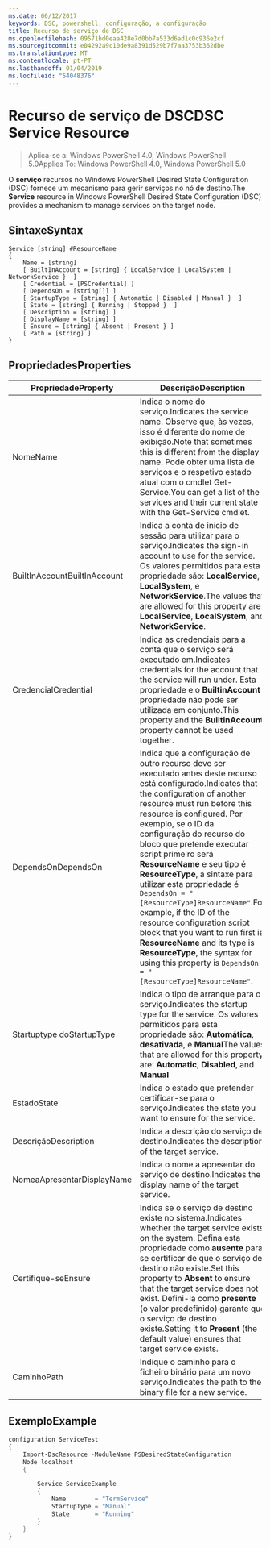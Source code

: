 ```yaml
---
ms.date: 06/12/2017
keywords: DSC, powershell, configuração, a configuração
title: Recurso de serviço de DSC
ms.openlocfilehash: 09571bd0eaa428e7d0bb7a533d6ad1c0c936e2cf
ms.sourcegitcommit: e04292a9c10de9a8391d529b7f7aa3753b362dbe
ms.translationtype: MT
ms.contentlocale: pt-PT
ms.lasthandoff: 01/04/2019
ms.locfileid: "54048376"
---
```

# <a name="dsc-service-resource"></a><span data-ttu-id="3e9da-103">Recurso de serviço de DSC</span><span class="sxs-lookup"><span data-stu-id="3e9da-103">DSC Service Resource</span></span>

> <span data-ttu-id="3e9da-104">Aplica-se a: Windows PowerShell 4.0, Windows PowerShell 5.0</span><span class="sxs-lookup"><span data-stu-id="3e9da-104">Applies To: Windows PowerShell 4.0, Windows PowerShell 5.0</span></span>


<span data-ttu-id="3e9da-105">O **serviço** recursos no Windows PowerShell Desired State Configuration (DSC) fornece um mecanismo para gerir serviços no nó de destino.</span><span class="sxs-lookup"><span data-stu-id="3e9da-105">The **Service** resource in Windows PowerShell Desired State Configuration (DSC) provides a mechanism to manage services on the target node.</span></span>

## <a name="syntax"></a><span data-ttu-id="3e9da-106">Sintaxe</span><span class="sxs-lookup"><span data-stu-id="3e9da-106">Syntax</span></span>

```
Service [string] #ResourceName
{
    Name = [string]
    [ BuiltInAccount = [string] { LocalService | LocalSystem | NetworkService }  ]
    [ Credential = [PSCredential] ]
    [ DependsOn = [string[]] ]
    [ StartupType = [string] { Automatic | Disabled | Manual }  ]
    [ State = [string] { Running | Stopped }  ]
    [ Description = [string] ]
    [ DisplayName = [string] ]
    [ Ensure = [string] { Absent | Present } ]
    [ Path = [string] ]
}
```

## <a name="properties"></a><span data-ttu-id="3e9da-107">Propriedades</span><span class="sxs-lookup"><span data-stu-id="3e9da-107">Properties</span></span>

|  <span data-ttu-id="3e9da-108">Propriedade</span><span class="sxs-lookup"><span data-stu-id="3e9da-108">Property</span></span>  |  <span data-ttu-id="3e9da-109">Descrição</span><span class="sxs-lookup"><span data-stu-id="3e9da-109">Description</span></span>   |
|---|---|
| <span data-ttu-id="3e9da-110">Nome</span><span class="sxs-lookup"><span data-stu-id="3e9da-110">Name</span></span>| <span data-ttu-id="3e9da-111">Indica o nome do serviço.</span><span class="sxs-lookup"><span data-stu-id="3e9da-111">Indicates the service name.</span></span> <span data-ttu-id="3e9da-112">Observe que, às vezes, isso é diferente do nome de exibição.</span><span class="sxs-lookup"><span data-stu-id="3e9da-112">Note that sometimes this is different from the display name.</span></span> <span data-ttu-id="3e9da-113">Pode obter uma lista de serviços e o respetivo estado atual com o cmdlet Get-Service.</span><span class="sxs-lookup"><span data-stu-id="3e9da-113">You can get a list of the services and their current state with the Get-Service cmdlet.</span></span>|
| <span data-ttu-id="3e9da-114">BuiltInAccount</span><span class="sxs-lookup"><span data-stu-id="3e9da-114">BuiltInAccount</span></span>| <span data-ttu-id="3e9da-115">Indica a conta de início de sessão para utilizar para o serviço.</span><span class="sxs-lookup"><span data-stu-id="3e9da-115">Indicates the sign-in account to use for the service.</span></span> <span data-ttu-id="3e9da-116">Os valores permitidos para esta propriedade são: **LocalService**, **LocalSystem**, e **NetworkService**.</span><span class="sxs-lookup"><span data-stu-id="3e9da-116">The values that are allowed for this property are: **LocalService**, **LocalSystem**, and **NetworkService**.</span></span>|
| <span data-ttu-id="3e9da-117">Credencial</span><span class="sxs-lookup"><span data-stu-id="3e9da-117">Credential</span></span>| <span data-ttu-id="3e9da-118">Indica as credenciais para a conta que o serviço será executado em.</span><span class="sxs-lookup"><span data-stu-id="3e9da-118">Indicates credentials for the account that the service will run under.</span></span> <span data-ttu-id="3e9da-119">Esta propriedade e o __BuiltinAccount__ propriedade não pode ser utilizada em conjunto.</span><span class="sxs-lookup"><span data-stu-id="3e9da-119">This property and the __BuiltinAccount__ property cannot be used together.</span></span>|
| <span data-ttu-id="3e9da-120">DependsOn</span><span class="sxs-lookup"><span data-stu-id="3e9da-120">DependsOn</span></span>| <span data-ttu-id="3e9da-121">Indica que a configuração de outro recurso deve ser executado antes deste recurso está configurado.</span><span class="sxs-lookup"><span data-stu-id="3e9da-121">Indicates that the configuration of another resource must run before this resource is configured.</span></span> <span data-ttu-id="3e9da-122">Por exemplo, se o ID da configuração do recurso do bloco que pretende executar script primeiro será __ResourceName__ e seu tipo é __ResourceType__, a sintaxe para utilizar esta propriedade é `DependsOn = "[ResourceType]ResourceName"`.</span><span class="sxs-lookup"><span data-stu-id="3e9da-122">For example, if the ID of the resource configuration script block that you want to run first is __ResourceName__ and its type is __ResourceType__, the syntax for using this property is `DependsOn = "[ResourceType]ResourceName"`.</span></span>|
| <span data-ttu-id="3e9da-123">Startuptype do</span><span class="sxs-lookup"><span data-stu-id="3e9da-123">StartupType</span></span>| <span data-ttu-id="3e9da-124">Indica o tipo de arranque para o serviço.</span><span class="sxs-lookup"><span data-stu-id="3e9da-124">Indicates the startup type for the service.</span></span> <span data-ttu-id="3e9da-125">Os valores permitidos para esta propriedade são: **Automática**, **desativada**, e **Manual**</span><span class="sxs-lookup"><span data-stu-id="3e9da-125">The values that are allowed for this property are: **Automatic**, **Disabled**, and **Manual**</span></span>|
| <span data-ttu-id="3e9da-126">Estado</span><span class="sxs-lookup"><span data-stu-id="3e9da-126">State</span></span>| <span data-ttu-id="3e9da-127">Indica o estado que pretender certificar-se para o serviço.</span><span class="sxs-lookup"><span data-stu-id="3e9da-127">Indicates the state you want to ensure for the service.</span></span>|
| <span data-ttu-id="3e9da-128">Descrição</span><span class="sxs-lookup"><span data-stu-id="3e9da-128">Description</span></span> | <span data-ttu-id="3e9da-129">Indica a descrição do serviço de destino.</span><span class="sxs-lookup"><span data-stu-id="3e9da-129">Indicates the description of the target service.</span></span>|
| <span data-ttu-id="3e9da-130">NomeaApresentar</span><span class="sxs-lookup"><span data-stu-id="3e9da-130">DisplayName</span></span> | <span data-ttu-id="3e9da-131">Indica o nome a apresentar do serviço de destino.</span><span class="sxs-lookup"><span data-stu-id="3e9da-131">Indicates the display name of the target service.</span></span>|
| <span data-ttu-id="3e9da-132">Certifique-se</span><span class="sxs-lookup"><span data-stu-id="3e9da-132">Ensure</span></span> | <span data-ttu-id="3e9da-133">Indica se o serviço de destino existe no sistema.</span><span class="sxs-lookup"><span data-stu-id="3e9da-133">Indicates whether the target service exists on the system.</span></span> <span data-ttu-id="3e9da-134">Defina esta propriedade como **ausente** para se certificar de que o serviço de destino não existe.</span><span class="sxs-lookup"><span data-stu-id="3e9da-134">Set this property to **Absent** to ensure that the target service does not exist.</span></span> <span data-ttu-id="3e9da-135">Defini-la como **presente** (o valor predefinido) garante que o serviço de destino existe.</span><span class="sxs-lookup"><span data-stu-id="3e9da-135">Setting it to **Present** (the default value) ensures that target service exists.</span></span>|
| <span data-ttu-id="3e9da-136">Caminho</span><span class="sxs-lookup"><span data-stu-id="3e9da-136">Path</span></span> | <span data-ttu-id="3e9da-137">Indique o caminho para o ficheiro binário para um novo serviço.</span><span class="sxs-lookup"><span data-stu-id="3e9da-137">Indicates the path to the binary file for a new service.</span></span>|

## <a name="example"></a><span data-ttu-id="3e9da-138">Exemplo</span><span class="sxs-lookup"><span data-stu-id="3e9da-138">Example</span></span>

```powershell
configuration ServiceTest
{
    Import-DscResource -ModuleName PSDesiredStateConfiguration
    Node localhost
    {

        Service ServiceExample
        {
            Name        = "TermService"
            StartupType = "Manual"
            State       = "Running"
        }
    }
}
```
